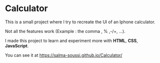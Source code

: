 # Calculator

This is a small project where I try to recreate the UI of an Iphone calculator.

Not all the features work (Example : the comma , % ,-/+, ...).


I made this project to learn and experiment more with **HTML**, **CSS**, **JavaScript**.

You can see it at https://salma-soussi.github.io/Calculator/
